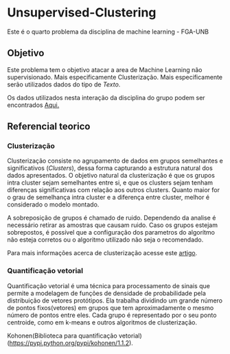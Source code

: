 # Unsupervised-Clustering

Este é o quarto problema da disciplina de machine learning - FGA-UNB

## Objetivo

Este problema tem o objetivo atacar a area de Machine Learning não supervisionado. Mais especificamente Clusterização. Mais especificamente serão utilizados dados do tipo de *Texto*.

Os dados utilizados nesta interação da disciplina do grupo podem ser encontrados [Aqui.](https://archive.ics.uci.edu/ml/datasets/Bag+of+Words)

## Referencial teorico

### Clusterização

Clusterização consiste no agrupamento de dados em grupos semelhantes e significativos (*Clusters*), dessa forma capturando a estrutura natural dos dados apresentados.
O objetivo natural da clusterização é que os grupos intra cluster sejam semelhantes entre si, e que os clusters sejam tenham diferenças significativas com relação aos outros clusters. Quanto maior for o grau de semelhança intra cluster e a diferença entre cluster, melhor é considerado o modelo montado.

A sobreposição de grupos é chamado de ruido. Dependendo da analise é necessário retirar as amostras que causam ruido. Caso os grupos estejam sobrepostos, é possível que a configuração dos parametros do algorítmo não esteja corretos ou o algoritmo utilizado não seja o recomendado.

Para mais informações acerca de clusterização acesse este [artigo](http://citeseerx.ist.psu.edu/viewdoc/download?doi=10.1.1.99.7799&rep=rep1&type=pdf).

### Quantificação vetorial

Quantificação vetorial é uma técnica para processamento de sinais que permite a modelagem de funções de densidade de probabilidade pela distribuição de vetores protótipos. Ela trabalha dividindo um grande número de pontos fixos(vetores) em grupos que tem aproximadamente o mesmo número de pontos entre eles. Cada grupo é representado por o seu ponto centroide, como em k-means e outros algoritmos de clusterização.

Kohonen(Biblioteca para quantificação vetorial) (https://pypi.python.org/pypi/kohonen/1.1.2).
